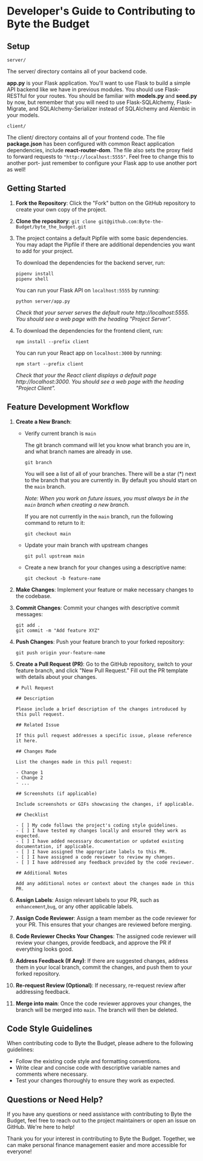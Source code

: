 # Developer's Guide to Contributing to Byte the Budget

## Setup

`server/`

The server/ directory contains all of your backend code.

**app.py** is your Flask application. You'll want to use Flask to build a simple API backend like we have in previous modules. You should use Flask-RESTful for your routes. You should be familiar with **models.py** and **seed.py** by now, but remember that you will need to use Flask-SQLAlchemy, Flask-Migrate, and SQLAlchemy-Serializer instead of SQLAlchemy and Alembic in your models.

`client/`

The client/ directory contains all of your frontend code. The file **package.json** has been configured with common React application dependencies, include **react-router-dom**. The file also sets the proxy field to forward requests to `"http://localhost:5555"`. Feel free to change this to another port- just remember to configure your Flask app to use another port as well!

## Getting Started


1. **Fork the Repository**: Click the "Fork" button on the GitHub repository to create your own copy of the project.

2. **Clone the repository**:
`git clone git@github.com:Byte-the-Budget/byte_the_budget.git`

3. The project contains a default Pipfile with some basic dependencies. You may adapt the Pipfile if there are additional dependencies you want to add for your project.

   To download the dependencies for the backend server, run:
   ```
   pipenv install
   pipenv shell
   ```
   You can run your Flask API on `localhost:5555` by running:
   ```
   python server/app.py
   ```
   *Check that your server serves the default route http://localhost:5555. You should see a web page with the heading "Project Server".*

4. To download the dependencies for the frontend client, run:
   ```
   npm install --prefix client
   ```
   You can run your React app on `localhost:3000` by running:
   ```
   npm start --prefix client
   ```
   *Check that your the React client displays a default page http://localhost:3000. You should see a web page with the heading "Project Client".*


## Feature Development Workflow

1. **Create a New Branch**:

   * Verify current branch is `main`

     The git branch command will let you know what branch you are in, and what branch names are already in use.
     ```
     git branch
     ```
     You will see a list of all of your branches. There will be a star (*) next to the branch that you are currently in. By default you should start on the `main` branch.

     *Note: When you work on future issues, you must always be in the `main` branch when creating a new branch.*

     If you are not currently in the `main` branch, run the following command to return to it:
     ```
     git checkout main
     ```

   * Update your main branch with upstream changes
     ```
     git pull upstream main
     ```

   * Create a new branch for your changes using a descriptive name:
     ```
     git checkout -b feature-name
     ```

2. **Make Changes**: Implement your feature or make necessary changes to the codebase.

3. **Commit Changes**: Commit your changes with descriptive commit messages:
   ```
   git add .
   git commit -m "Add feature XYZ"
   ```

4. **Push Changes**: Push your feature branch to your forked repository:
   ```
   git push origin your-feature-name
   ```

5. **Create a Pull Request (PR)**: Go to the GitHub repository, switch to your feature branch, and click "New Pull Request." Fill out the PR template with details about your changes.

   ```
   # Pull Request

   ## Description

   Please include a brief description of the changes introduced by this pull request.

   ## Related Issue

   If this pull request addresses a specific issue, please reference it here.

   ## Changes Made

   List the changes made in this pull request:

   - Change 1
   - Change 2
   - ...

   ## Screenshots (if applicable)

   Include screenshots or GIFs showcasing the changes, if applicable.

   ## Checklist

   - [ ] My code follows the project's coding style guidelines.
   - [ ] I have tested my changes locally and ensured they work as expected.
   - [ ] I have added necessary documentation or updated existing documentation, if applicable.
   - [ ] I have assigned the appropriate labels to this PR.
   - [ ] I have assigned a code reviewer to review my changes.
   - [ ] I have addressed any feedback provided by the code reviewer.

   ## Additional Notes

   Add any additional notes or context about the changes made in this PR.
   ```

6. **Assign Labels**: Assign relevant labels to your PR, such as `enhancement`,`bug`, or any other applicable labels.

7. **Assign Code Reviewer**: Assign a team member as the code reviewer for your PR. This ensures that your changes are reviewed before merging.

8. **Code Reviewer Checks Your Changes**: The assigned code reviewer will review your changes, provide feedback, and approve the PR if everything looks good.

9. **Address Feedback (If Any)**: If there are suggested changes, address them in your local branch, commit the changes, and push them to your forked repository.

10. **Re-request Review (Optional)**: If necessary, re-request review after addressing feedback.

11. **Merge into main**: Once the code reviewer approves your changes, the branch will be merged into `main`. The branch will then be deleted.

## Code Style Guidelines

When contributing code to Byte the Budget, please adhere to the following guidelines:

- Follow the existing code style and formatting conventions.
- Write clear and concise code with descriptive variable names and comments where necessary.
- Test your changes thoroughly to ensure they work as expected.


## Questions or Need Help?

If you have any questions or need assistance with contributing to Byte the Budget, feel free to reach out to the project maintainers or open an issue on GitHub. We're here to help!

Thank you for your interest in contributing to Byte the Budget. Together, we can make personal finance management easier and more accessible for everyone!
